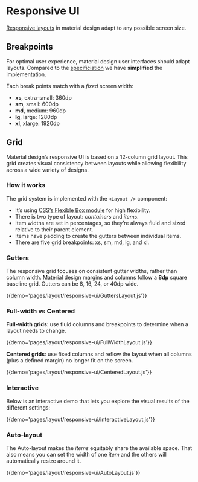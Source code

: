 # Responsive UI

[Responsive layouts](https://material.io/guidelines/layout/responsive-ui.html) in material design adapt to any possible screen size.

## Breakpoints

For optimal user experience, material design user interfaces should adapt layouts.
Compared to the [specificiation](https://material.io/guidelines/layout/responsive-ui.html#responsive-ui-breakpoints) we have **simplified** the implementation.

Each break points match with a *fixed* screen width:
- **xs**, extra-small: 360dp
- **sm**, small: 600dp
- **md**, medium: 960dp
- **lg**, large: 1280dp
- **xl**, xlarge: 1920dp

## Grid

Material design’s responsive UI is based on a 12-column grid layout.
This grid creates visual consistency between layouts while allowing flexibility across a wide variety of designs.

### How it works

The grid system is implemented with the `<Layout />` component:
- It’s using [CSS’s Flexible Box module](https://www.w3.org/TR/css-flexbox-1/) for high flexibility.
- There is two type of layout: *containers* and *items*.
- Item widths are set in percentages, so they’re always fluid and sized relative to their parent element.
- Items have padding to create the gutters between individual items.
- There are five grid breakpoints: xs, sm, md, lg, and xl.

### Gutters

The responsive grid focuses on consistent gutter widths, rather than column width.
Material design margins and columns follow a **8dp** square baseline grid.
Gutters can be 8, 16, 24, or 40dp wide.

{{demo='pages/layout/responsive-ui/GuttersLayout.js'}}

### Full-width vs Centered

**Full-width grids**: use fluid columns and breakpoints to determine when a layout needs to change.

{{demo='pages/layout/responsive-ui/FullWidthLayout.js'}}

**Centered grids**: use fixed columns and reflow the layout when all columns (plus a defined margin) no longer fit on the screen.

{{demo='pages/layout/responsive-ui/CenteredLayout.js'}}

### Interactive

Below is an interactive demo that lets you explore the visual results of the different settings:

{{demo='pages/layout/responsive-ui/InteractiveLayout.js'}}

### Auto-layout

The Auto-layout makes the *items* equitably share the available space.
That also means you can set the width of one *item* and the others will automatically resize around it.

{{demo='pages/layout/responsive-ui/AutoLayout.js'}}
